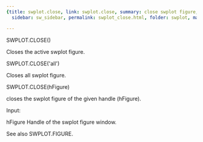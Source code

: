 ```yaml
---
{title: swplot.close, link: swplot.close, summary: close swplot figure, keywords: sample,
  sidebar: sw_sidebar, permalink: swplot_close.html, folder: swplot, mathjax: 'true'}

---
```

 
SWPLOT.CLOSE()
 
Closes the active swplot figure.
 
SWPLOT.CLOSE('all')
 
Closes all swplot figure.
 
SWPLOT.CLOSE(hFigure)
 
closes the swplot figure of the given handle (hFigure).
 
Input:
 
hFigure   Handle of the swplot figure window.
 
See also SWPLOT.FIGURE.
 

